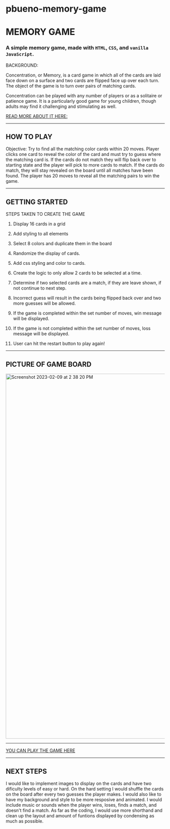# pbueno-memory-game
# MEMORY GAME

### A simple memory game, made with `HTML`, `CSS`, and `vanilla JavaScript`.
BACKGROUND: 

Concentration, or Memory, is a card game in which all of the cards are laid face down on a surface and two cards are flipped face up over each turn. The object of the game is to turn over pairs of matching cards.

Concentration can be played with any number of players or as a solitaire or patience game. It is a particularly good game for young children, though adults may find it challenging and stimulating as well. 

[READ MORE ABOUT IT HERE:]( https://en.wikipedia.org/wiki/Concentration_(card_game))

______________

## HOW TO PLAY 

Objective: Try to find all the matching color cards within 20 moves. 
Player clicks one card to reveal the color of the card and must try to guess where
the matching card is. If the cards do not match they will flip back over to starting state and the player will pick to more cards to match. If the cards do match, they will stay revealed on the board until all matches have been found. 
The player has 20 moves to reveal all the matching pairs to win the game. 

______________

## GETTING STARTED

STEPS TAKEN TO CREATE THE GAME

1. Display 16 cards in a grid

2. Add styling to all elements

3. Select 8 colors and duplicate them in the board

4. Randomize the display of cards.

5. Add css styling and color to cards.

6. Create the logic to only allow 2 cards to be selected at a time. 

7. Determine if two selected cards are a match, if they are leave shown, if not continue to next step.

8. Incorrect guess will result in the cards being flipped back over and two more guesses will be allowed.

9. If the game is completed within the set number of moves, win message will be displayed.

10. If the game is not completed within the set number of moves, loss message will be displayed. 

11. User can hit the restart button to play again!

______________

## PICTURE OF GAME BOARD

<img width="1153" alt="Screenshot 2023-02-09 at 2 38 20 PM" src="https://user-images.githubusercontent.com/111029621/217943012-290c28bb-99fd-4fc4-b66c-a3ab98ce54fb.png">


______________
[YOU CAN PLAY THE GAME HERE](https://pdsilva90.github.io/pbueno-memory-game)


_______________
## NEXT STEPS 
I would like to implement images to display on the cards and have two dificulty levels of easy or hard. On the hard setting I would shuffle the cards on the board after every two guesses the player makes.
I would also like to have my background and style to be more resposive and animated. I would include music or sounds when the player wins, loses, finds a match, and doesn't find a match. 
As far as the coding, I would use more shorthand and clean up the layout and amount of funtions displayed by condensing as much as possible.

